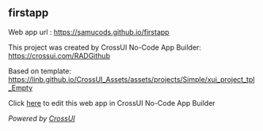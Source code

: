## firstapp
Web app url : https://samucods.github.io/firstapp

This project was created by CrossUI No-Code App Builder: https://crossui.com/RADGithub

Based on template: https://linb.github.io/CrossUI_Assets/assets/projects/Simple/xui_project_tpl_Empty

Click [here](https://crossui.com/RADGithub/#!from=github&owner=samucods&repo=firstapp) to edit this web app in CrossUI No-Code App Builder

<i>Powered by [CrossUI](https://crossui.com)</i>
